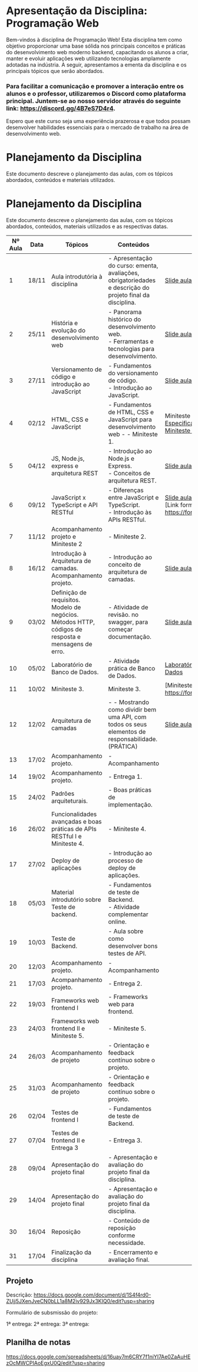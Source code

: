 # Apresentação da Disciplina: Programação Web

Bem-vindos à disciplina de Programação Web! Esta disciplina tem como objetivo proporcionar uma base sólida nos principais conceitos e práticas do desenvolvimento web moderno backend, capacitando os alunos a criar, manter e evoluir aplicações web utilizando tecnologias amplamente adotadas na indústria. A seguir, apresentamos a ementa da disciplina e os principais tópicos que serão abordados.

### Para facilitar a comunicação e promover a interação entre os alunos e o professor, utilizaremos o Discord como plataforma principal. Juntem-se ao nosso servidor através do seguinte link: https://discord.gg/4B7eS7D4r4.

Espero que este curso seja uma experiência prazerosa e que todos possam desenvolver habilidades essenciais para o mercado de trabalho na área de desenvolvimento web.

# Planejamento da Disciplina

Este documento descreve o planejamento das aulas, com os tópicos abordados, conteúdos e materiais utilizados.

# Planejamento da Disciplina

Este documento descreve o planejamento das aulas, com os tópicos abordados, conteúdos, materiais utilizados e as respectivas datas.

| Nº Aula | Data    | Tópicos | Conteúdos | Materiais Utilizados |
|---------|---------|---------|-----------|----------------------|
| 1       | 18/11   | Aula introdutória à disciplina | - Apresentação do curso: ementa, avaliações, obrigatoriedades e descrição do projeto final da disciplina. | [Slide aula 1](aulas/Aula1.pdf) |
| 2       | 25/11   | História e evolução do desenvolvimento web | - Panorama histórico do desenvolvimento web.<br>- Ferramentas e tecnologias para desenvolvimento. | [Slide aula 2](aulas/Aula2.pdf)|
| 3       | 27/11   | Versionamento de código e introdução ao JavaScript | - Fundamentos do versionamento de código.<br>- Introdução ao JavaScript.<br> | [Slide aula 3](aulas/Aula3.pdf) |
| 4       | 02/12   | HTML, CSS e JavaScript | - Fundamentos de HTML, CSS e JavaScript para desenvolvimento web - - Miniteste 1. | Miniteste 1.<br> [Especificação Laboratório prático e Miniteste 1](aulas/Aula4.pdf) |
| 5       | 04/12   | JS, Node.js, express e arquitetura REST | - Introdução ao Node.js e Express.<br>- Conceitos de arquitetura REST. | [Slide aula 5](aulas/Aula5.pdf)  |
| 6       | 09/12   | JavaScript x TypeScript e API RESTful | - Diferenças entre JavaScript e TypeScript.<br>- Introdução às APIs RESTful. |[Slide aula 6](aulas/Aula6.pdf) <br> [Link formulário aula 09/12]: https://forms.gle/EACmrsw6Tw5xyrvH7 |
| 7       | 11/12   | Acompanhamento projeto e Miniteste 2 | - Miniteste 2.<br> |  |
| 8       | 16/12   | Introdução à Arquitetura de camadas. Acompanhamento projeto. | - Introdução ao conceito de arquitetura de camadas. | [Slide aula 8](aulas/Aula7.pdf) |
| 9       | 03/02   | Definição de requisitos. Modelo de negócios. Métodos HTTP, códigos de resposta e mensagens de erro. | - Atividade de revisão. no swagger, para começar documentação. | [Slide aula 9](aulas/aula9.pdf) [Slide aula 9](aulas/aula91.pdf) |
| 10      | 05/02   | Laboratório de Banco de Dados. | - Atividade prática de Banco de Dados. | [Laboratório - Conexão com Banco de Dados](aulas/lab_bd.pdf) |
| 11      | 10/02   | Miniteste 3.<br> | Miniteste 3.<br> | [Miniteste 3] - https://forms.gle/fDo8Q5wANjTG82Ey5 |
| 12      | 12/02   | Arquitetura de camadas | - - Mostrando como dividir bem uma API, com todos os seus elementos de responsabilidade. (PRÁTICA) | [Slide aula 12](aulas/aula12.pdf) |
| 13      | 17/02   | Acompanhamento projeto.| - Acompanhamento |  |
| 14      | 19/02   | Acompanhamento projeto. | - Entrega 1.<br> |  |
| 15      | 24/02   | Padrões arquiteturais. | - Boas práticas de implementação. |  |
| 16      | 26/02   | Funcionalidades avançadas e boas práticas de APIs RESTful I e Miniteste 4. | - Miniteste 4.<br> |  |
| 17      | 27/02   | Deploy de aplicações | - Introdução ao processo de deploy de aplicações. |  |
| 18      | 05/03   | Material introdutório sobre Teste de backend. | - Fundamentos de teste de Backend.<br>- Atividade complementar online. |  |
| 19      | 10/03   | Teste de Backend. | -  Aula sobre como desenvolver bons testes de API. |  |
| 20      | 12/03   | Acompanhamento projeto.| - Acompanhamento |  |
| 21      | 17/03   | Acompanhamento projeto.| - Entrega 2.<br> |  |
| 22      | 19/03   | Frameworks web frontend I | - Frameworks web para frontend. |  |
| 23      | 24/03   | Frameworks web frontend II e  Miniteste 5. | - Miniteste 5.<br> |  |
| 24      | 26/03   | Acompanhamento de projeto | - Orientação e feedback contínuo sobre o projeto. |  |
| 25      | 31/03   | Acompanhamento de projeto | - Orientação e feedback contínuo sobre o projeto. |  |
| 26      | 02/04   | Testes de frontend I | - Fundamentos de teste de Backend.<br> |  |
| 27      | 07/04   | Testes de frontend II e Entrega 3 | - Entrega 3.<br> |  |
| 28      | 09/04   | Apresentação do projeto final | - Apresentação e avaliação do projeto final da disciplina. |  |
| 29      | 14/04   | Apresentação do projeto final | - Apresentação e avaliação do projeto final da disciplina. |  |
| 30      | 16/04   | Reposição | - Conteúdo de reposição conforme necessidade. |  |
| 31      | 17/04   | Finalização da disciplina | - Encerramento e avaliação final. |  |


## Projeto

Descrição: https://docs.google.com/document/d/1S4f4rd0-ZUjj5JXenJveCN0bLL1a8M2iv929Jx3KIQ0/edit?usp=sharing

Formulário de subsmissão do projeto: 

1ª entrega: 
2ª entrega:
3ª entrega:

## Planilha de notas

https://docs.google.com/spreadsheets/d/16uay7m6CRY7f1niYI7Ae0ZaAuHEzOcMWCPIAoEgxU0Q/edit?usp=sharing 
